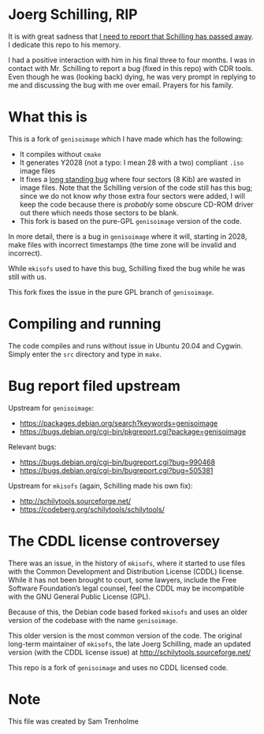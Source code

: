 # Joerg Schilling, RIP

It is with great sadness that [I need to report that Schilling has 
passed away](https://minnie.tuhs.org/pipermail/tuhs/2021-October/024523.html).
I dedicate this repo to his memory.

I had a positive interaction with him in his final three to four
months. I was in contact with Mr. Schilling to report a bug (fixed
in this repo) with CDR tools. Even though he was (looking back) dying,
he was very prompt in replying to me and discussing the bug with me over
email. Prayers for his family.

# What this is

This is a fork of `genisoimage` which I have made which has
the following:

* It compiles without `cmake`
* It generates Y2028 (not a typo: I mean 28 with a two) 
  compliant `.iso` image files
* It fixes a [long standing bug](https://bugs.debian.org/cgi-bin/bugreport.cgi?bug=505381)
  where four sectors (8 Kib) are wasted in image files.  Note that the
  Schilling version of the code still has this bug; since we do not
  know *why* those extra four sectors were added, I will keep the code
  because there is *probably* some obscure CD-ROM driver out there which
  needs those sectors to be blank.
* This fork is based on the pure-GPL `genisoimage` version of the code.

In more detail, there is a bug in `genisoimage` where it
will, starting in 2028, make files with incorrect timestamps (the time
zone will be invalid and incorrect).

While `mkisofs` used to have this bug, Schilling fixed the bug while 
he was still with us.

This fork fixes the issue in the pure GPL branch of `genisoimage`.

# Compiling and running

The code compiles and runs without issue in Ubuntu 20.04 and Cygwin.  
Simply enter the `src` directory and type in `make`.

# Bug report filed upstream

Upstream for `genisoimage`:

* https://packages.debian.org/search?keywords=genisoimage
* https://bugs.debian.org/cgi-bin/pkgreport.cgi?package=genisoimage

Relevant bugs:

* https://bugs.debian.org/cgi-bin/bugreport.cgi?bug=990468
* https://bugs.debian.org/cgi-bin/bugreport.cgi?bug=505381

Upstream for `mkisofs` (again, Schilling made his own fix):

* http://schilytools.sourceforge.net/
* https://codeberg.org/schilytools/schilytools/

# The CDDL license controversey

There was an issue, in the history of `mkisofs`, where it started to use
files with the Common Development and Distribution License (CDDL) license.
While it has not been brought to court, some lawyers, include the
Free Software Foundation’s legal counsel, feel the CDDL may be incompatible
with the GNU General Public License (GPL).

Because of this, the Debian code based forked `mkisofs` and uses an
older version of the codebase with the name `genisoimage`.  

This older version is the most common version of the code.  The original
long-term maintainer of `mkisofs`, the late Joerg Schilling, made an updated 
version (with the CDDL license issue) at http://schilytools.sourceforge.net/

This repo is a fork of `genisoimage` and uses no CDDL licensed code.

# Note

This file was created by Sam Trenholme
